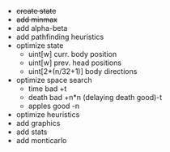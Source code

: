 * <s>create state</s>
* <s>add minmax</s>
* add alpha-beta
* add pathfinding heuristics
* optimize state
  * uint[w] curr. body position
  * uint[w] prev. head positions
  * uint[2*(n/32+1)] body directions
* optimize space search
  * time bad +t
  * death bad +n*n (delaying death good)-t
  * apples good -n
* optimize heuristics
* add graphics
* add stats
* add monticarlo
